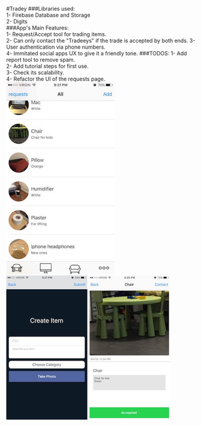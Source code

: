 #Tradey 
###Libraries used:  
1- Firebase Database and Storage  
2- Digits  
###App's Main Features:  
1- Request/Accept tool for trading items.   
2- Can only contact the "Tradeeys" if the trade is accepted by both ends.
3- User authentication via phone numbers.  
4- Immitated social apps UX to give it a friendly tone.
###TODOS:
1- Add report tool to remove spam.  
2- Add tutorial steps for first use.  
3- Check its scalability.  
4- Refactor the UI of the requests page.  
![Alt text](Home.jpg "Home Page")
![Alt text](Add.jpg "Add Page")
![Alt text](Item.jpg "Item Page")
